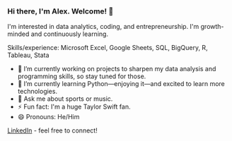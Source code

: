 ### Hi there, I'm Alex. Welcome! 👋

I'm interested in data analytics, coding, and entrepreneurship. I'm growth-minded and continuously learning.

Skills/experience: Microsoft Excel, Google Sheets, SQL, BigQuery, R, Tableau, Stata

- 🔭 I’m currently working on projects to sharpen my data analysis and programming skills, so stay tuned for those.
- 🌱 I’m currently learning Python—enjoying it—and excited to learn more technologies.
- 💬 Ask me about sports or music.
- ⚡️ Fun fact: I'm a huge Taylor Swift fan.
- 😄 Pronouns: He/Him

[LinkedIn](https://linkedin.com/in/abotello13) - feel free to connect!
